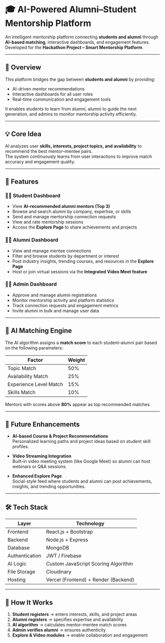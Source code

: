# 🎓 AI-Powered Alumni–Student Mentorship Platform

An intelligent mentorship platform connecting **students and alumni** through **AI-based matching**, interactive dashboards, and engagement features.  
Developed for the **Hackathon Project – Smart Mentorship Platform**.

---

## 🚀 Overview

This platform bridges the gap between **students and alumni** by providing:
- AI-driven mentor recommendations  
- Interactive dashboards for all user roles  
- Real-time communication and engagement tools  

It enables students to learn from alumni, alumni to guide the next generation, and admins to monitor mentorship activity efficiently.

---

## 💡 Core Idea

AI analyzes user **skills, interests, project topics, and availability** to recommend the best mentor–mentee pairs.  
The system continuously learns from user interactions to improve match accuracy and engagement quality.

---

## 🧩 Features

### 👨‍🎓 Student Dashboard
- View **AI-recommended alumni mentors (Top 3)**
- Browse and search alumni by company, expertise, or skills  
- Send and manage mentorship connection requests  
- View and rate mentorship sessions  
- Access the **Explore Page** to share achievements and projects  

### 👩‍💼 Alumni Dashboard
- View and manage mentee connections  
- Filter and browse students by department or interest  
- Post industry insights, trending courses, and resources in the **Explore Page**  
- Host or join virtual sessions via the **Integrated Video Meet feature**

### 🧑‍🏫 Admin Dashboard
- Approve and manage alumni registrations  
- Monitor mentorship activity and platform statistics  
- Track connection requests and engagement metrics  
- Invite alumni in bulk and manage user data  

---

## 🧠 AI Matching Engine

The AI algorithm assigns a **match score** to each student–alumni pair based on the following parameters:

| Factor | Weight |
|--------|--------|
| Topic Match | 50% |
| Availability Match | 25% |
| Experience Level Match | 15% |
| Skills Match | 10% |

Mentors with scores above **80%** appear as top recommended matches.

---

## 🔮 Future Enhancements

- **AI-based Course & Project Recommendations**  
  Personalized learning paths and project ideas based on student skill profiles.  

- **Video Streaming Integration**  
  Built-in video meeting system (like Google Meet) so alumni can host webinars or Q&A sessions.  

- **Enhanced Explore Page**  
  Social-style feed where students and alumni can post achievements, insights, and trending opportunities.

---

## 🛠️ Tech Stack

| Layer | Technology |
|-------|-------------|
| Frontend | React.js + Bootstrap |
| Backend | Node.js + Express |
| Database | MongoDB |
| Authentication | JWT / Firebase |
| AI Logic | Custom JavaScript Scoring Algorithm |
| File Storage | Cloudinary |
| Hosting | Vercel (Frontend) + Render (Backend) |

---

## 🧭 How It Works

1. **Student registers** → enters interests, skills, and project areas  
2. **Alumni registers** → specifies expertise and availability  
3. **AI algorithm** → calculates mentor–mentee match scores  
4. **Admin verifies alumni** → ensures authenticity  
5. **Explore & Video modules** → enable collaboration and engagement  

